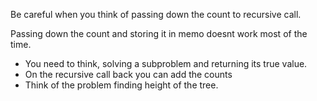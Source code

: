 Be careful when you think of passing down the count to recursive call.

Passing down the count and storing it in memo doesnt work most of the time.

- You need to think, solving a subproblem and returning its true value.
- On the recursive call back you can add the counts
- Think of the problem finding height of the tree.

